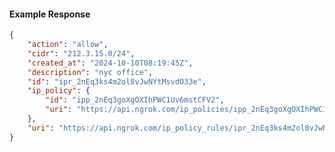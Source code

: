 <!-- Code generated for API Clients. DO NOT EDIT. -->

#### Example Response

```json
{
	"action": "allow",
	"cidr": "212.3.15.0/24",
	"created_at": "2024-10-10T08:19:45Z",
	"description": "nyc office",
	"id": "ipr_2nEq3ks4m2ol8vJwNYtMsvdO33e",
	"ip_policy": {
		"id": "ipp_2nEq3goXgOXIhPWC1Uv6mstCFV2",
		"uri": "https://api.ngrok.com/ip_policies/ipp_2nEq3goXgOXIhPWC1Uv6mstCFV2"
	},
	"uri": "https://api.ngrok.com/ip_policy_rules/ipr_2nEq3ks4m2ol8vJwNYtMsvdO33e"
}
```

